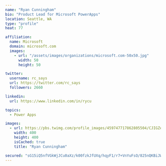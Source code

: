 ```yaml
---
name: "Ryan Cunningham"
bio: "Product Lead for Microsoft PowerApps"
location: Seattle, WA
type: "profile"
heat: 77

affiliation:
  name: Microsoft
  domain: microsoft.com
  images:
    - url: "/assets/images/organizations/microsoft.com-50x50.jpg"
      width: 50
      height: 50

twitter:
  username: rc_says
  url: https://twitter.com/rc_says
  followers: 2660

linkedin:
  url: https://www.linkedin.com/in/rycu

topics:
  - Power Apps

images:
  - url: https://pbs.twimg.com/profile_images/459747717862805504/CJIGZejd_400x400.png
    width: 400
    height: 400
    isCached: true
    title: "Ryan Cunningham"

secured: "sG15iQ5nfVGkWjJCu0aXz/k00fzkJfUXq/hqyF1/r7+VnYuFsO/825nQKBiJWowfgy5rK2xuvQJpl2QhlKuY5fvQMHc2VszWqwxeC/gePiX9HGfTcGSzaLYDWZV8TtXpvyD2hkor2l7kIzGaPJP8MOdh7/730AXGuroBzgLHdLupFr9/CiViIbPlYGHtUtjoxQ89CZFJApgoFLTe63/ySFSLwnoSRZSrndwHEavjX5i69PLXTOh+uOd0xEn+4qpFZJ+ESKCKKNzm/rELFa2Yq3cCGmFbHFFzt4HXcZEn3WVhH0GnhXBeqctjkvsI1fxuHl+leU+aft3YGYATYqKjOZLTB71Vj3vTMaWNueuQXuHfpA7nNqPFzMKBHL4rekLkpNtE7Ka/l96SXEk10D/2b+6DxJXmJiFIfFItIDGTmBA=;wgWCOUWXYgWzx1Y4gSwfxg=="
---
```



